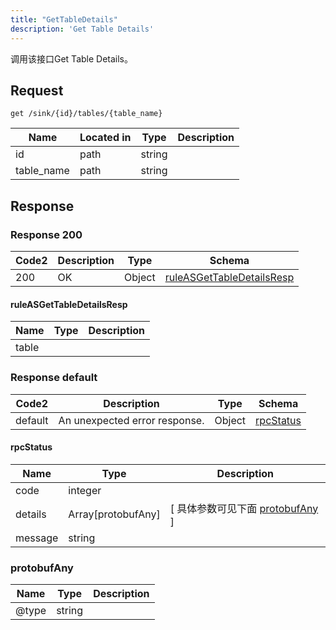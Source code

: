 ```yaml
---
title: "GetTableDetails"
description: 'Get Table Details'
---
```

调用该接口Get Table Details。

## Request


```
get /sink/{id}/tables/{table_name}
```

| Name | Located in | Type | Description | 
| ---- | ---------- | ----------- | ----------- | 
| id | path | string |  |  
| table_name | path | string |  |  

## Response

### Response  200 
| Code2 | Description | Type | Schema |
| ---- | ----------- | ------ | ------ |
| 200 | OK | Object | [ruleASGetTableDetailsResp](#ruleASGetTableDetailsResp) |

#### ruleASGetTableDetailsResp

| Name | Type | Description | 
| ---- | ---- | ----------- |     
| table |  |  |   



### Response  default 
| Code2 | Description | Type | Schema |
| ---- | ----------- | ------ | ------ |
| default | An unexpected error response. | Object | [rpcStatus](#rpcStatus) |

#### rpcStatus

| Name | Type | Description | 
| ---- | ---- | ----------- |     
| code | integer |  |          
| details | Array[protobufAny] |  [ 具体参数可见下面 [protobufAny](#protobufAny) ] |       
| message | string |  |   

### protobufAny
| Name | Type | Description | 
| ---- | ---- | ----------- |     
| @type | string |  |   



